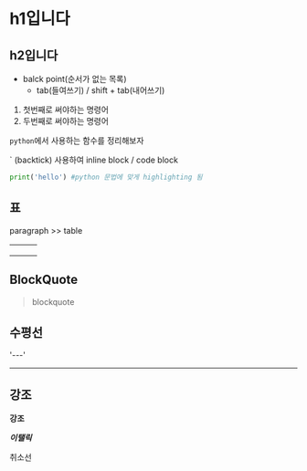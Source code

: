 # h1입니다

## h2입니다

- balck point(순서가 없는 목록)
  - tab(들여쓰기) / shift + tab(내어쓰기)

1. 첫번째로 써야하는 명령어
2. 두번째로 써야하는 명령어



`python`에서 사용하는 함수를 정리해보자

` (backtick) 사용하여 inline block / code block

```python
print('hello') #python 문법에 맞게 highlighting 됨
```

## 표

paragraph >> table

|      |      |      |
| ---- | ---- | ---- |
|      |      |      |
|      |      |      |
|      |      |      |



## BlockQuote

> blockquote



## 수평선

'---'

---



## 강조

**강조**

***이탤릭***

취소선











